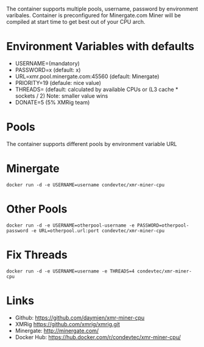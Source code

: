 The container supports multiple pools, username, password by environment varibales.
Container is preconfigured for Minergate.com
Miner will be compiled at start time to get best out of your CPU arch.

# Environment Variables with defaults

* USERNAME=(mandatory)
* PASSWORD=x (default: x)
* URL=xmr.pool.minergate.com:45560 (default: Minergate)
* PRIORITY=19 (defaule: nice value)
* THREADS= (default: calculated by available CPUs or (L3 cache * sockets / 2) Note: smaller value wins
* DONATE=5 (5% XMRig team)

# Pools
The container supports different pools by environment variable URL

# Minergate
```
docker run -d -e USERNAME=username condevtec/xmr-miner-cpu
```

# Other Pools
```
docker run -d -e USERNAME=otherpool-username -e PASSWORD=otherpool-password -e URL=otherpool.url:port condevtec/xmr-miner-cpu
```

# Fix Threads
```
docker run -d -e USERNAME=username -e THREADS=4 condevtec/xmr-miner-cpu
```

# Links

* Github: https://github.com/daymien/xmr-miner-cpu
* XMRig https://github.com/xmrig/xmrig.git
* Minergate: http://minergate.com/
* Docker Hub: https://hub.docker.com/r/condevtec/xmr-miner-cpu/
